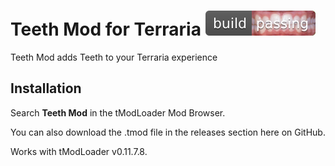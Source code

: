 # Teeth Mod for Terraria ![](badge.svg)
Teeth Mod adds Teeth to your Terraria experience

## Installation
Search **Teeth Mod** in the tModLoader Mod Browser.

You can also download the .tmod file in the releases section here on GitHub.

Works with tModLoader v0.11.7.8.
